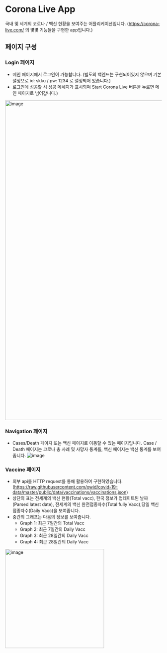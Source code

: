 # Corona Live App

국내 및 세계의 코로나 / 백신 현황을 보여주는 어플리케이션입니다. (https://corona-live.com/ 의 몇몇 기능들을 구현한 app입니다.)

## 페이지 구성
### Login 페이지
+ 메인 페이지에서 로그인이 가능합니다. (별도의 백엔드는 구현되어있지 않으며 기본 설정으로 id: skku / pw: 1234 로 설정되어 있습니다.)
+ 로그인에 성공할 시 성공 메세지가 표시되며 Start Corona Live 버튼을 누르면 메인 페이지로 넘어갑니다.)
<img width="1026" alt="image" src="https://user-images.githubusercontent.com/86291473/195096477-07f4cf59-cd70-4103-ac84-bd0bf904db43.png">
  
### Navigation 페이지
+ Cases/Death 페이지 또는 백신 페이지로 이동할 수 있는 페이지입니다. Case / Death 페이지는 코로나 총 사례 및 사망자 통계를, 백신 페이지는 백신 통계를 보여줍니다.
![image](https://user-images.githubusercontent.com/86291473/195098500-96b3f92a-3fc8-489d-a4fa-41faaabe5fe6.png)

### Vaccine 페이지
+ 외부 api를 HTTP request를 통해 활용하여 구현하였습니다. (https://raw.githubusercontent.com/owid/covid-19-data/master/public/data/vaccinations/vaccinations.json)
+ 상단의 표는 전세계의 백신 현황(Total vacc), 한국 정보가 업데이트된 날짜(Parsed latest date), 전세계의 백신 완전접종자수(Total fully Vacc),당일 백신 접종자수(Daily Vacc)을 보여줍니다.
+ 중간의 그래프는 다음의 정보를 보여줍니다.
  - Graph 1: 최근 7일간의 Total Vacc
  - Graph 2: 최근 7일간의 Daily Vacc
  - Graph 3: 최근 28일간의 Daily Vacc
  - Graph 4: 최근 28일간의 Daily Vacc
<img width="318" alt="image" src="https://user-images.githubusercontent.com/86291473/195099038-7d5c712d-f5f3-41c3-bbe4-9a24ee6699e8.png">
